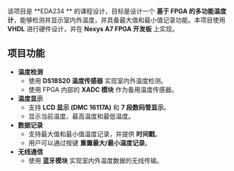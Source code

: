 该项目是 **EDA234 ** 的课程设计，目标是设计一个 **基于 FPGA 的多功能温度计**，能够检测并显示室内外温度，并具备最大值和最小值记录功能。本项目使用 **VHDL** 进行硬件设计，并在 **Nexys A7 FPGA 开发板** 上实现。

## **项目功能**

- **温度检测**
  - 使用 **DS18S20 温度传感器** 实现室内外温度检测。
  - 使用 FPGA 内部的 **XADC 模块** 作为备用温度传感器。
- **温度显示**
  - 支持 **LCD 显示 (DMC 16117A)** 和 **7 段数码管显示**。
  - 显示当前温度、最高温度和最低温度。
- **数据记录**
  - 支持最大值和最小值温度记录，并提供 **时间戳**。
  - 用户可以通过按键 **重置最大/最小温度记录**。
- **无线通信**
  - 使用 **蓝牙模块** 实现室内外温度数据的无线传输。
